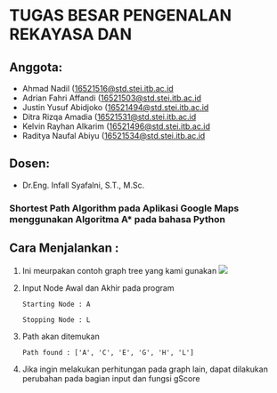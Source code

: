 # TUGAS BESAR PENGENALAN REKAYASA DAN
## Anggota:
- Ahmad Nadil (16521516@std.stei.itb.ac.id
- Adrian Fahri Affandi (16521503@std.stei.itb.ac.id
- Justin Yusuf Abidjoko (16521494@std.stei.itb.ac.id
- Ditra Rizqa Amadia (16521531@std.stei.itb.ac.id
- Kelvin Rayhan Alkarim (16521496@std.stei.itb.ac.id
- Raditya Naufal Abiyu (16521534@std.stei.itb.ac.id

## Dosen:
- Dr.Eng. Infall Syafalni, S.T., M.Sc.

### Shortest Path Algorithm pada Aplikasi Google Maps menggunakan Algoritma A* pada bahasa Python

## Cara Menjalankan :
1. Ini meurpakan contoh graph tree yang kami gunakan
![](https://raw.githubusercontent.com/ditramadia/astar-demo/master/Node%20Contoh.jpg)
2. Input Node Awal dan Akhir pada program

    `Starting Node : A`

    `Stopping Node : L`
3. Path akan ditemukan

    ` Path found : ['A', 'C', 'E', 'G', 'H', 'L'] `

4. Jika ingin melakukan perhitungan pada graph lain, dapat dilakukan perubahan pada bagian input dan fungsi gScore